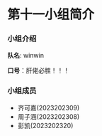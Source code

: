 # 第十一小组简介

### 小组介绍

**队名**: winwin

**口号**：肝佬必胜！！！

### 小组成员
- 齐可嘉(2023202309)
- 周子涵(2023202308)
- 彭凯(2023202320)
